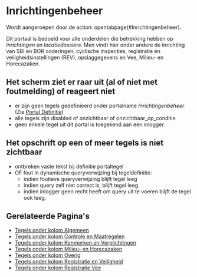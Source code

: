 # Inrichtingenbeheer

Wordt aangeroepen door de action: opentabpage(#Inrichtingenbeheer).

Dit portaal is bedoeld voor alle onderdelen die betrekking hebben op _inrichtingen_ en _locatiedossiers_. Men vindt hier onder andere de inrichting van SBI en BOR coderingen, cyclische inspecties, registratie en veiligheidsinstellingen (REV), opslaggegevens en Vee, Milieu- en Horecazaken.

## Het scherm ziet er raar uit (al of niet met foutmelding) of reageert niet

- er zijn geen tegels gedefinieerd onder portalname _Inrichtingenbeheer_ (Zie [Portal Definitie](/docs/instellen_inrichten/portaldefinitie/README.md))
- alle tegels zijn disabled of onzichtbaar of onzichtbaar_op_conditie
- geen enkele tegel uit dit portal is toegekend aan een inlogger.

## Het opschrift op een of meer tegels is niet zichtbaar

- ontbreken vaste tekst bij definitie portaltegel
- OF fout in dynamische queryverwijzing bij tegeldefinitie:
  - indien foutieve queryverwijzing blijft tegel leeg
  - indien query zelf niet correct is, blijft tegel leeg
  - indien inlogger geen recht heeft om query uit te voeren blijft de tegel ook leeg.

## Gerelateerde Pagina's

- [Tegels onder kolom Algemeen](/docs/probleemoplossing/portalen_en_moduleschermen/inrichtingenbeheer/tegels_kolom_algemeen/README.md)
- [Tegels onder kolom Controle en Maatregelen](/docs/probleemoplossing/portalen_en_moduleschermen/inrichtingenbeheer/tegels_kolom_controle_en_maatregelen/README.md)
- [Tegels onder kolom Kenmerken en Verplichtingen](/docs/probleemoplossing/portalen_en_moduleschermen/inrichtingenbeheer/tegels_kolom_kenmerken_en_verplichtingen/README.md)
- [Tegels onder kolom Milieu- en Horecazaken](/docs/probleemoplossing/portalen_en_moduleschermen/inrichtingenbeheer/tegels_kolom_milieu-_en_horecazaken/README.md)
- [Tegels onder kolom Overig](/docs/probleemoplossing/portalen_en_moduleschermen/inrichtingenbeheer/tegels_kolom_overig/README.md)
- [Tegels onder kolom Registratie en Veiligheid](/docs/probleemoplossing/portalen_en_moduleschermen/inrichtingenbeheer/tegels_kolom_registratie_en_veiligheid/README.md)
- [Tegels onder kolom Registratie Vee](/docs/probleemoplossing/portalen_en_moduleschermen/inrichtingenbeheer/tegels_kolom_registratie_vee/README.md)
